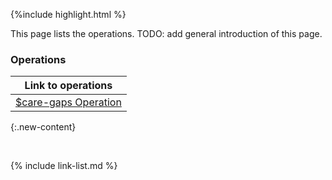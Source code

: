 {%include highlight.html %}

<div class="new-content" markdown="1">
This page lists the operations. TODO: add general introduction of this page.
</div>

### Operations

|Link to operations|
|---|
|[$care-gaps Operation](OperationDefinition-care-gaps.html)|
{:.new-content}

<br />

{% include link-list.md %}
